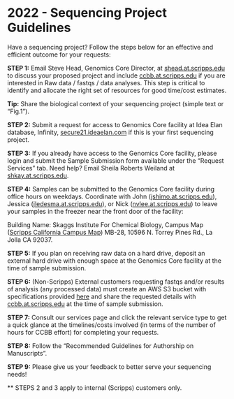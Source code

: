# 2022 - Sequencing Project Guidelines

Have a sequencing project? Follow the steps below for an effective and
efficient outcome for your requests:

**STEP 1:** Email Steve Head, Genomics Core Director, at
<a href="mailto:shead.at.scripps.edu">shead.at.scripps.edu</a> to
discuss your proposed project and include
<a href="mailto:ccbb.at.scripps.edu">ccbb.at.scripps.edu</a> if you are
interested in Raw data / fastqs / data analyses. This step is critical
to identify and allocate the right set of resources for good time/cost
estimates.

**Tip:** Share the biological context of your sequencing project (simple
text or “Fig.1”).

**STEP 2:** Submit a request for access to Genomics Core facility at
Idea Elan database, Infinity,
<a href="https://secure21.ideaelan.com/secure/public/applogin.aspx">secure21.ideaelan.com</a>
if this is your first sequencing project.

**STEP 3:** If you already have access to the Genomics Core facility,
please login and submit the Sample Submission form available under the
“Request Services” tab. Need help? Email Sheila Roberts Weiland at
<a href="mailto:shkay.at.scripps.edu">shkay.at.scripps.edu</a>.

**STEP 4:** Samples can be submitted to the Genomics Core facility
during office hours on weekdays. Coordinate with John
(<a href="mailto:jshimo.at.scripps.edu">jshimo.at.scripps.edu</a>),
Jessica
(<a href="mailto:jledesma.at.scripps.edu">jledesma.at.scripps.edu</a>),
or Nick (<a href="mailto:nvlee.at.scripps.edu">nvlee.at.scripps.edu</a>)
to leave your samples in the freezer near the front door of the
facility:

Building Name: Skaggs Institute For Chemical Biology, Campus Map
(<a href="https://www.scripps.edu/_files/pdfs/footer/contact/scripps-california-campus-map.pdf">Scripps
California Campus Map</a>) MB-28, 10596 N. Torrey Pines Rd., La Jolla CA
92037.

**STEP 5:** If you plan on receiving raw data on a hard drive, deposit
an external hard drive with enough space at the Genomics Core facility
at the time of sample submission.

**STEP 6:** (Non-Scripps) External customers requesting fastqs and/or
results of analysis (any processed data) must create an AWS S3 bucket
with specifications provided
<a href="https://github.com/ScrippsCCBB/CCBBwebsite/blob/main/DataDispatch_via_AWS_S3bucket.pdf">here</a>
and share the requested details with
<a href="mailto:ccbb.at.scripps.edu">ccbb.at.scripps.edu</a> at the time
of sample submission.

**STEP 7:** Consult our services page and click the relevant service
type to get a quick glance at the timelines/costs involved (in terms of
the number of hours for CCBB effort) for completing your requests.

**STEP 8:** Follow the “Recommended Guidelines for Authorship on
Manuscripts”.

**STEP 9:** Please give us your feedback to better serve your sequencing
needs!

\*\* STEPS 2 and 3 apply to internal (Scripps) customers only.
